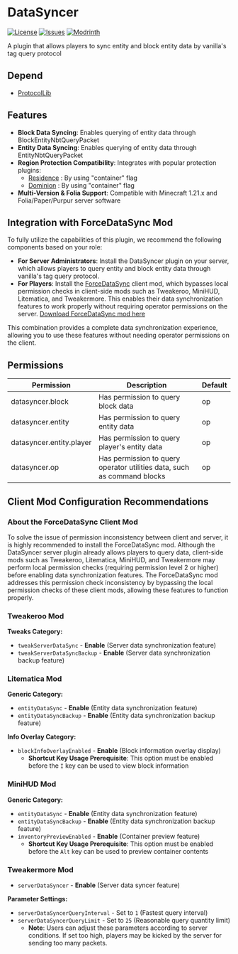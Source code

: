 # DataSyncer

[![License](https://img.shields.io/github/license/AsOne2020/DataSyncer.svg)](http://www.gnu.org/licenses/lgpl-3.0.html)
[![Issues](https://img.shields.io/github/issues/AsOne2020/DataSyncer.svg)](https://github.com/AsOne2020/DataSyncer/issues)
[![Modrinth](https://img.shields.io/modrinth/dt/KInBrN57?label=Modrinth%20Downloads)](https://modrinth.com/plugin/datasyncer)

A plugin that allows players to sync entity and block entity data by vanilla's tag query protocol

## Depend

- [ProtocolLib](https://www.spigotmc.org/resources/protocollib.1997/)

## Features

- **Block Data Syncing**: Enables querying of entity data through BlockEntityNbtQueryPacket
- **Entity Data Syncing**: Enables querying of entity data through EntityNbtQueryPacket
- **Region Protection Compatibility**: Integrates with popular protection plugins:
    - [Residence](https://www.spigotmc.org/resources/11480/) : By using "container" flag
    - [Dominion](https://modrinth.com/plugin/lunadeer-dominion) : By using "container" flag
- **Multi-Version & Folia Support**: Compatible with Minecraft 1.21.x and Folia/Paper/Purpur server software

## Integration with ForceDataSync Mod

To fully utilize the capabilities of this plugin, we recommend the following components based on your role:

- **For Server Administrators**: Install the DataSyncer plugin on your server, which allows players to query entity and block entity data through vanilla's tag query protocol.
- **For Players**: Install the [ForceDataSync](https://github.com/AsOne2020/ForceDataSync) client mod, which bypasses local permission checks in client-side mods such as Tweakeroo, MiniHUD, Litematica, and Tweakermore. This enables their data synchronization features to work properly without requiring operator permissions on the server. [Download ForceDataSync mod here](https://github.com/AsOne2020/ForceDataSync/releases/download/1.0/forcedatasync-1.0.jar)

This combination provides a complete data synchronization experience, allowing you to use these features without needing operator permissions on the client.

## Permissions
| Permission               | Description                                                             | Default |
|--------------------------|-------------------------------------------------------------------------|---------|
| datasyncer.block         | Has permission to query block data                                      | op      |
| datasyncer.entity        | Has permission to query entity data                                     | op      |
| datasyncer.entity.player | Has permission to query player's entity data                            | op      |
| datasyncer.op            | Has permission to query operator utilities data, such as command blocks | op      |

## Client Mod Configuration Recommendations

### About the ForceDataSync Client Mod
To solve the issue of permission inconsistency between client and server, it is highly recommended to install the ForceDataSync mod. Although the DataSyncer server plugin already allows players to query data, client-side mods such as Tweakeroo, Litematica, MiniHUD, and Tweakermore may perform local permission checks (requiring permission level 2 or higher) before enabling data synchronization features. The ForceDataSync mod addresses this permission check inconsistency by bypassing the local permission checks of these client mods, allowing these features to function properly.

### Tweakeroo Mod
**Tweaks Category:**
- `tweakServerDataSync` - **Enable** (Server data synchronization feature)
- `tweakServerDataSyncBackup` - **Enable** (Server data synchronization backup feature)

### Litematica Mod
**Generic Category:**
- `entityDataSync` - **Enable** (Entity data synchronization feature)
- `entityDataSyncBackup` - **Enable** (Entity data synchronization backup feature)

**Info Overlay Category:**
- `blockInfoOverlayEnabled` - **Enable** (Block information overlay display)
  - **Shortcut Key Usage Prerequisite**: This option must be enabled before the `I` key can be used to view block information

### MiniHUD Mod
**Generic Category:**
- `entityDataSync` - **Enable** (Entity data synchronization feature)
- `entityDataSyncBackup` - **Enable** (Entity data synchronization backup feature)
- `inventoryPreviewEnabled` - **Enable** (Container preview feature)
  - **Shortcut Key Usage Prerequisite**: This option must be enabled before the `Alt` key can be used to preview container contents

### Tweakermore Mod
- `serverDataSyncer` - **Enable** (Server data syncer feature)

**Parameter Settings:**
- `serverDataSyncerQueryInterval` - Set to `1` (Fastest query interval)
- `serverDataSyncerQueryLimit` - Set to `25` (Reasonable query quantity limit)
  - **Note**: Users can adjust these parameters according to server conditions. If set too high, players may be kicked by the server for sending too many packets.
